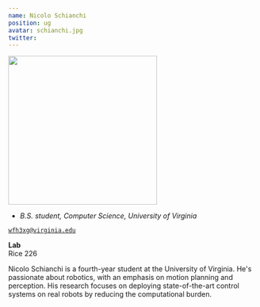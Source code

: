 ```yaml
---
name: Nicolo Schianchi
position: ug
avatar: schianchi.jpg
twitter:
---
```


<img width="300" src="{{site.baseurl}}/images/people/{{page.avatar}}" data-action="zoom">

- _B.S. student, Computer Science, University of Virginia_ <br>

<i class="fa fa-envelope-o"></i> [`wfh3xg@virginia.edu`](mailto:wfh3xg@virginia.edu)

**Lab**<br>
Rice 226

Nicolo Schianchi is a fourth-year student at the University of Virginia. He's passionate about robotics, with an emphasis on motion planning and perception. His research focuses on deploying state-of-the-art control systems on real robots by reducing the computational burden.